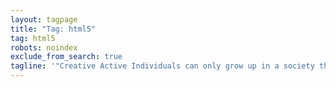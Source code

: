 ```yaml
---
layout: tagpage
title: "Tag: html5"
tag: html5
robots: noindex
exclude_from_search: true
tagline: '"Creative Active Individuals can only grow up in a society that emphasizes learning instead of teaching." - Chris Alexander'
---
```

